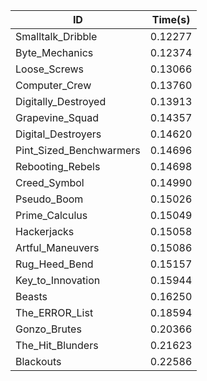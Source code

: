 |ID|Time(s)|
|-|-|
|Smalltalk_Dribble|0.12277|
|Byte_Mechanics|0.12374|
|Loose_Screws|0.13066|
|Computer_Crew|0.13760|
|Digitally_Destroyed|0.13913|
|Grapevine_Squad|0.14357|
|Digital_Destroyers|0.14620|
|Pint_Sized_Benchwarmers|0.14696|
|Rebooting_Rebels|0.14698|
|Creed_Symbol|0.14990|
|Pseudo_Boom|0.15026|
|Prime_Calculus|0.15049|
|Hackerjacks|0.15058|
|Artful_Maneuvers|0.15086|
|Rug_Heed_Bend|0.15157|
|Key_to_Innovation|0.15944|
|Beasts|0.16250|
|The_ERROR_List|0.18594|
|Gonzo_Brutes|0.20366|
|The_Hit_Blunders|0.21623|
|Blackouts|0.22586|
